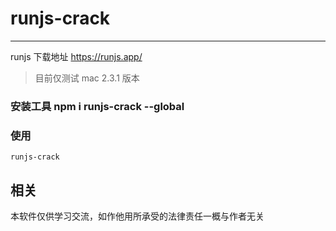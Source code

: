 # runjs-crack

---
runjs 下载地址
https://runjs.app/

>  目前仅测试 mac 2.3.1 版本

### 安装工具 npm i runjs-crack --global


### 使用

```shell
runjs-crack
```

## 相关
本软件仅供学习交流，如作他用所承受的法律责任一概与作者无关